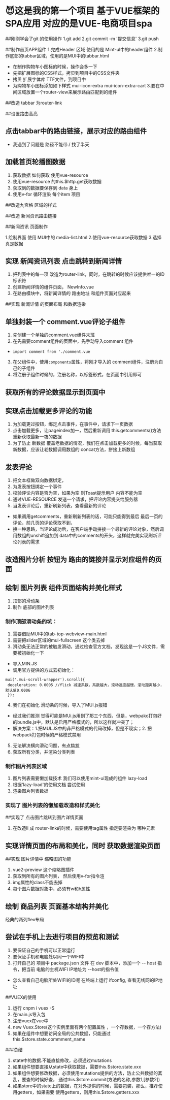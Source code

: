 # 😈这是我的第一个项目 基于VUE框架的SPA应用  对应的是VUE-电商项目spa

##刚刚学会了git 的使用操作
1.git add
2.git commit -m '提交信息'
3.git push


 ##制作首页APP组件 
 1.完成Header 区域 使用的是 Mint-uI中的header组件
 2.制作底部的tabbar区域，使用的是MUI中的tabbar.html
  + 在制作购物车小图标的时候，操作会多一下
  + 先把扩展图标的CSS样式，拷贝到项目中的CSS文件夹
  + 拷贝 扩展字体库 TTF文件，到项目中
  + 为购物车小图标添加如下样式 mui-icon-extra mui-icon-extra-cart
 3.要在中间区域放置一个router-view来展示路由匹配到的组件

##改造 tabbar 为router-link 

##设置路由高亮 

## 点击tabbar中的路由链接，展示对应的路由组件
+ 我遇到了问题是 路径不能带./ 找了半天

## 加载首页轮播图数据
1. 获取数据 如何获取 使用vue-resource 
2. 使用vue-resource 的this.$http.get获取数据
3. 获取到的数据要保存到 data 身上
4. 使用v-for 循环渲染 每个item 项目 

##改造九宫格 区域的样式 

##改造 新闻资讯路由链接 

##新闻资讯 页面制作 

1.绘制界面 使用 MUI中的  media-list.html
2.使用vue-resource获取数据 
3.选择真是数据


## 实现 新闻资讯列表 点击跳转到新闻详情 
1. 把列表中的每一项 改造为router-link，同时，在跳转的时候应该提供唯一的ID标识符
2. 创建新闻详情的组件页面， NewInfo.vue 
3. 在路由模块中，将新闻详情的 路由地址 和组件页面对应起来


##实现 新闻详情 的页面布局 和数据渲染

## 单独封装一个 comment.vue评论子组件
1. 先创建一个单独的comment.vue组件末班
2. 在先需要comment组件的页面中，先手动导入comment 组件
 + `import comment from './comment.vue`
3. 在父组件中，使用`components`属性，将刚才导入的 comment组件，注册为自己的子组件
4. 将注册子组件时候的，注册名称，以标签形式，在页面中引用即可

## 获取所有的评论数据显示到页面中 


## 实现点击加载更多评论的功能
1. 为加载更过按钮，绑定点击事件，在事件中，请求下一页数据
2. 点击加载更多，让pageindex加一，然后重新调用 this.getcomments()方法重新获取最新一夜的数据
3. 为了防止 新数据 覆盖老数据的情况，我们在点击加载更多的时候，每当获取新数据，应该让老数据调用数组的
concat方法，拼接上新数组

## 发表评论 
1. 把文本框做双向数据绑定，
2. 为发表按钮绑定一个事件
3. 校验评论内容是否为空，如果为空 则Toast提示用户 内容不能为空
4. 通过VUE-RESOURCE 发送一个请求，把评论内容提交给服务器
5. 当发表评论后，重新刷新列表，查看最新的评论
 + 如果调用getcomments，重新刷新列表的话，可能只能得到最后 最后一页的评论，前几页的评论获取不到，
 + 换一种思路，当评论成功后，在客户端手动拼接一个最新的评论对象，然后调用数组的unshift追加到
 data中的comments的开头，这样就完美实现刷新评论列表的需求

 ## 改造图片分析 按钮为 路由的链接并显示对应组件的页面

 ## 绘制 图片列表 组件页面结构并美化样式
 1. 顶部的滑动条
 2. 制作 底部的图片列表
 
 ### 制作顶部滑动条的坑：
 1. 需要借助MUI中的tab-top-webview-main.html
 2. 需要把slider区域的mui-fullscreen 这个类去掉
 3. 滑动条无法正常的被触发滑动，通过检查官方文档，发现这是一个JS文件，需要被初始化一下
  + 导入MIN.JS
  + 调用官方提供的方式去初始化：
   ```
   mui('.mui-scroll-wrapper').scroll({
	deceleration: 0.0005 //flick 减速系数，系数越大，滚动速度越慢，滚动距离越小，默认值0.0006
    });
  ```
 4. 我们在初始化 滑动条的时候，导入了MUI.js报错
  + 经过我们推测 觉得可能是MUi.js用到了那三个东西，但是，webpakc打包好的bundle.js中，默认是启用严格模式的，所以这样就冲突了；
  + 解决方案：1.把MUI.JS中的非严格模式的代码改掉，但是不现实；2. 把webpack打包时候的严格模式禁用
  
5. 无法解决横向滑动问题，有点尴尬
7. 获取所有分类，并渲染分类列表

### 制作图片列表区域
1. 图片列表需要懒加载技术 我们可以使用mint-ui现成的组件 lazy-load
2. 根据'lazy-load'的使用文档 尝试使用
3. 渲染图片列表数据



### 实现了 图片列表的懒加载改造和样式美化

##实现了 点击图片跳转到图片详情页面
1. 在改造li 成 router-link的时候，需要使用tag属性 指定要渲染为 哪种元素

## 实现详情页面的布局和美化，同时 获取数据渲染页面

##实现 图片详情中 缩略图的功能 
1. vue2-preview 这个缩略图插件
2. 获取到所有的图片列表， 然后使用v-for指令渲
3. img属性的class不能去掉
4. 每个图片数据对象中，必须有w和h属性


## 绘制 商品列表 页面基本结构并美化
 经典的两列flex布局

 ## 尝试在手机上去进行项目的预览和测试
 1. 要保证自己的手机可以正常运行
 2. 要保证手机和电脑处以同一个WIFI中
 3. 打开自己的 项目中 package.json 文件 在 dev 脚本中，添加一个 -- host 指令，把当前
 电脑的主机WIFI IP地址为 --host的指令值
 + 怎么查看自己电脑所处WIFI的ID呢 在终端上运行 ifconfig, 查看无线网的IP地址
 

 ##VUEX的使用

  1. 运行 cnpm i vuex -S
  2. 在main.js导入包
  3. 注册vuex在vue中
  4. new Vuex.Store(这个实例里面有两个配置属性 ，一个存数据，一个存方法)
  5. 如果在组件中想要访问全局的公共数据，只能通过this.$store.state.commment_name

  ###总结
  1. state中的数据.不能直接修改，必须通过mutations
  2. 如果组件想要直接从state中获取数据，需要this.$store.state.xxx
  3. 如果组件想要修改数据，必须使用mutations提供的方法，防止公共数据的紊乱，要查的时候好查，
  通过this.$store.commit(方法的名称,参数1,[参数2])
  4. 如果store中的state上的数据，在对外提供的时候，需要包装，那么，推荐使用getters，如果需要
  使用getters，则用this.$store.getters.xxx